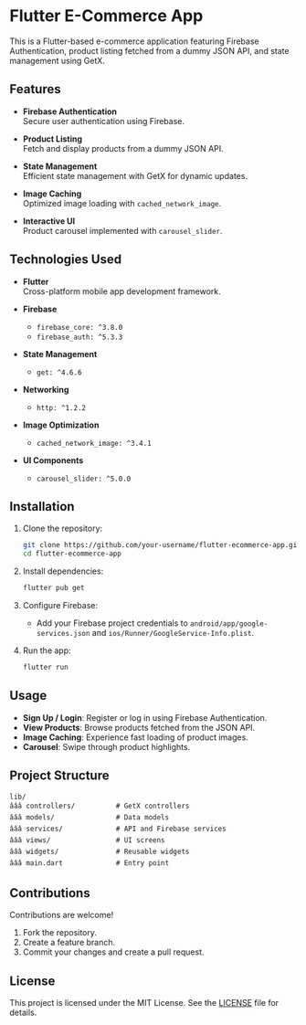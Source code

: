 
# Flutter E-Commerce App

This is a Flutter-based e-commerce application featuring Firebase Authentication, product listing fetched from a dummy JSON API, and state management using GetX.

## Features

- **Firebase Authentication**  
  Secure user authentication using Firebase.

- **Product Listing**  
  Fetch and display products from a dummy JSON API.

- **State Management**  
  Efficient state management with GetX for dynamic updates.

- **Image Caching**  
  Optimized image loading with `cached_network_image`.

- **Interactive UI**  
  Product carousel implemented with `carousel_slider`.

## Technologies Used

- **Flutter**  
  Cross-platform mobile app development framework.
  
- **Firebase**  
  - `firebase_core: ^3.8.0`  
  - `firebase_auth: ^5.3.3`

- **State Management**  
  - `get: ^4.6.6`

- **Networking**  
  - `http: ^1.2.2`

- **Image Optimization**  
  - `cached_network_image: ^3.4.1`

- **UI Components**  
  - `carousel_slider: ^5.0.0`

## Installation

1. Clone the repository:  
   ```bash
   git clone https://github.com/your-username/flutter-ecommerce-app.git
   cd flutter-ecommerce-app
   ```

2. Install dependencies:  
   ```bash
   flutter pub get
   ```

3. Configure Firebase:  
   - Add your Firebase project credentials to `android/app/google-services.json` and `ios/Runner/GoogleService-Info.plist`.

4. Run the app:  
   ```bash
   flutter run
   ```

## Usage

- **Sign Up / Login**: Register or log in using Firebase Authentication.  
- **View Products**: Browse products fetched from the JSON API.  
- **Image Caching**: Experience fast loading of product images.  
- **Carousel**: Swipe through product highlights.

## Project Structure

```plaintext
lib/
âââ controllers/          # GetX controllers
âââ models/               # Data models
âââ services/             # API and Firebase services
âââ views/                # UI screens
âââ widgets/              # Reusable widgets
âââ main.dart             # Entry point
```

## Contributions

Contributions are welcome!  
1. Fork the repository.  
2. Create a feature branch.  
3. Commit your changes and create a pull request.

## License

This project is licensed under the MIT License. See the [LICENSE](LICENSE) file for details.
